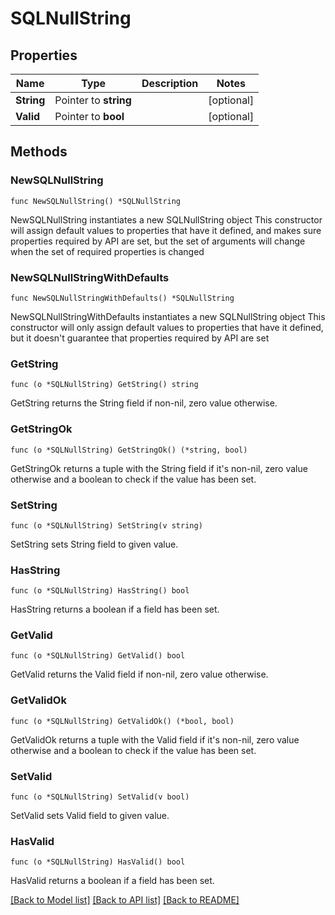# SQLNullString

## Properties

Name | Type | Description | Notes
------------ | ------------- | ------------- | -------------
**String** | Pointer to **string** |  | [optional] 
**Valid** | Pointer to **bool** |  | [optional] 

## Methods

### NewSQLNullString

`func NewSQLNullString() *SQLNullString`

NewSQLNullString instantiates a new SQLNullString object
This constructor will assign default values to properties that have it defined,
and makes sure properties required by API are set, but the set of arguments
will change when the set of required properties is changed

### NewSQLNullStringWithDefaults

`func NewSQLNullStringWithDefaults() *SQLNullString`

NewSQLNullStringWithDefaults instantiates a new SQLNullString object
This constructor will only assign default values to properties that have it defined,
but it doesn't guarantee that properties required by API are set

### GetString

`func (o *SQLNullString) GetString() string`

GetString returns the String field if non-nil, zero value otherwise.

### GetStringOk

`func (o *SQLNullString) GetStringOk() (*string, bool)`

GetStringOk returns a tuple with the String field if it's non-nil, zero value otherwise
and a boolean to check if the value has been set.

### SetString

`func (o *SQLNullString) SetString(v string)`

SetString sets String field to given value.

### HasString

`func (o *SQLNullString) HasString() bool`

HasString returns a boolean if a field has been set.

### GetValid

`func (o *SQLNullString) GetValid() bool`

GetValid returns the Valid field if non-nil, zero value otherwise.

### GetValidOk

`func (o *SQLNullString) GetValidOk() (*bool, bool)`

GetValidOk returns a tuple with the Valid field if it's non-nil, zero value otherwise
and a boolean to check if the value has been set.

### SetValid

`func (o *SQLNullString) SetValid(v bool)`

SetValid sets Valid field to given value.

### HasValid

`func (o *SQLNullString) HasValid() bool`

HasValid returns a boolean if a field has been set.


[[Back to Model list]](../README.md#documentation-for-models) [[Back to API list]](../README.md#documentation-for-api-endpoints) [[Back to README]](../README.md)


